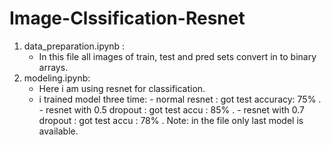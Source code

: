 # Image-Clssification-Resnet
1) data_preparation.ipynb :
    - In this file all images of train, test and pred sets convert in to binary arrays.
2) modeling.ipynb:
    - Here i am using resnet for classification.
    - i trained model three time:
            - normal resnet :   got test accuracy: 75% .
            - resnet with 0.5 dropout : got test accu : 85% .
            - resnet with 0.7 dropout : got test accu : 78% .
             Note: in the file only last model is available.           
